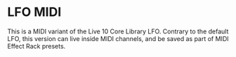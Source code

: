 # LFO MIDI
This is a MIDI variant of the Live 10 Core Library LFO. Contrary to the default LFO, this version can live inside MIDI channels, and be saved as part of MIDI Effect Rack presets.
